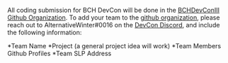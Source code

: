 All coding submission for BCH DevCon will be done in the [BCHDevConIII Github Organization](https://github.com/BCHDEVCON3). 
To add your team to the [github organization](https://github.com/BCHDEVCON3), please reach out to AlternativeWinter#0016 on the [DevCon Discord](https://discord.gg/NnmvC7c), and include the following information:

*Team Name
*Project (a general project idea will work)
*Team Members Github Profiles
*Team SLP Address

